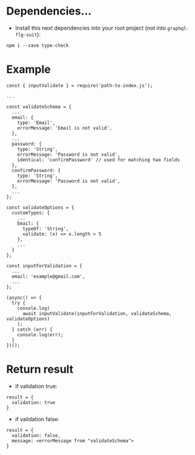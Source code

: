 # Dependencies...

* Install this next dependencies into your root project (not into `graphql-flg-suit`):

```
npm i --save type-check
```

# Example

```
const { inputValidate } = require('path-to-index.js');

...

const validateSchema = {
  ...
  email: {
    type: 'Email',
    errorMessage: 'Email is not valid',
  },
  ...
  password: {
    type: 'String',
    errorMessage: 'Password is not valid',
    identical: 'confirmPassword' // used for matching two fields
  },
  confirmPassword: {
    type: 'String',
    errorMessage: 'Password is not valid',
  },
  ...
};

const validateOptions = {
  customTypes: {
    ...
    Email: {
      typeOf: 'String',
      validate: (x) => x.length > 5
    },
    ...
  }
};

const inputForValidation = {
  ...
  email: 'example@gmail.com',
  ...
};

(async() => {
  try {
    console.log(
      await inputValidate(inputForValidation, validateSchema, validateOptions)
    );
  } catch (err) {
    console.log(err);
  }
})();

```

# Return result

* if validation true:

```
result = {
  validation: true
}
```

* if validation false:

```
result = {
  validation: false,
  message: <errorMessage from "validateSchema">
}
```
